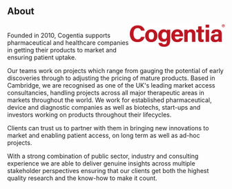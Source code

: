 ## About
<img src="/profile/Cogentia-logo-RED-4-XLARGE-1200x288px.jpg" width="220" align="right" />
<br/>
Founded in 2010, Cogentia supports pharmaceutical and healthcare companies in getting their products to market and ensuring patient uptake.

Our teams work on projects which range from gauging the potential of early discoveries through to adjusting the pricing of mature products. Based in Cambridge, we are recognised as one of the UK's leading market access consultancies, handling projects across all major therapeutic areas in markets throughout the world. We work for established pharmaceutical, device and diagnostic companies as well as biotechs, start-ups and investors working on products throughout their lifecycles.

Clients can trust us to partner with them in bringing new innovations to market and enabling patient access, on long term as well as ad-hoc projects.

With a strong combination of public sector, industry and consulting experience we are able to deliver genuine insights across multiple stakeholder perspectives ensuring that our clients get both the highest quality research and the know-how to make it count.

